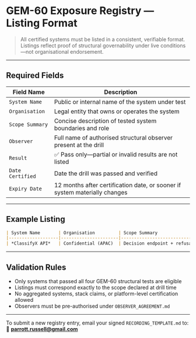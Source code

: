 # GEM-60 Exposure Registry — Listing Format

> All certified systems must be listed in a consistent, verifiable format.
> Listings reflect proof of structural governability under live conditions—not organisational endorsement.

---

## Required Fields

| Field Name       | Description                                                                |
| ---------------- | -------------------------------------------------------------------------- |
| `System Name`    | Public or internal name of the system under test                           |
| `Organisation`   | Legal entity that owns or operates the system                              |
| `Scope Summary`  | Concise description of tested system boundaries and role                   |
| `Observer`       | Full name of authorised structural observer present at the drill           |
| `Result`         | ✅ Pass only—partial or invalid results are not listed                      |
| `Date Certified` | Date the drill was passed and verified                                     |
| `Expiry Date`    | 12 months after certification date, or sooner if system materially changes |

---

## Example Listing

```markdown
| System Name       | Organisation         | Scope Summary                          | Observer             | Result  | Date Certified | Expiry Date  |
|-------------------|----------------------|----------------------------------------|----------------------|---------|----------------|--------------|
| *ClassifyX API*   | Confidential (APAC)  | Decision endpoint + refusal pathways   | [Redacted]           | ✅ Pass | 2025-09-17     | 2026-09-17   |
```

---

## Validation Rules

* Only systems that passed all four GEM-60 structural tests are eligible
* Listings must correspond exactly to the scope declared at drill time
* No aggregated systems, stack claims, or platform-level certification allowed
* Observers must be pre-authorised under `OBSERVER_AGREEMENT.md`

---

To submit a new registry entry, email your signed `RECORDING_TEMPLATE.md` to:
📩 **[parrott.russell@gmail.com](mailto:parrott.russell@gmail.com)**
